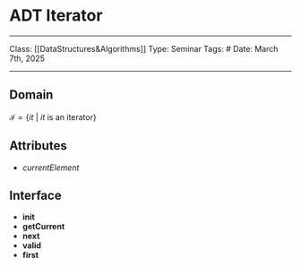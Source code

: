 # ADT Iterator
___
Class: [[DataStructures&Algorithms]]
Type: Seminar 
Tags: # 
Date: March 7th, 2025
___
## Domain 
$\mathcal{I} = \{it \text{ } | \text{ } it$ is an iterator$\}$
## Attributes
- $currentElement$ 
## Interface 
- **init** 
- **getCurrent**
- **next**
- **valid** 
- **first** 

